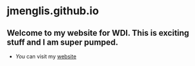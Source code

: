 # jmenglis.github.io
## Welcome to my website for WDI.  This is exciting stuff and I am super pumped.

- *You* can visit my [website][1]

[1]:	www.joshenglish.com "Josh English's current website"